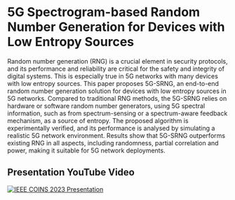 # 5G Spectrogram-based Random Number Generation for Devices with Low Entropy Sources
Random number generation (RNG) is a crucial element in security protocols, and its performance and reliability are critical for the safety and integrity of digital systems. This is especially true in 5G networks with many devices with low entropy sources. This paper proposes 5G-SRNG, an end-to-end random number generation solution for devices with low entropy sources in 5G networks. Compared to traditional RNG methods, the 5G-SRNG relies on hardware or software random number generators, using 5G spectral information, such as from spectrum-sensing or a spectrum-aware feedback mechanism, as a source of entropy. The proposed algorithm is experimentally verified, and its performance is analysed by simulating a realistic 5G network environment. Results show that 5G-SRNG outperforms existing RNG in all aspects, including randomness, partial correlation and power, making it suitable for 5G network deployments.

## Presentation YouTube Video
[![IEEE COINS 2023 Presentation](https://img.youtube.com/vi/uERog8_RMm0/0.jpg)](https://www.youtube.com/watch?v=uERog8_RMm0)
